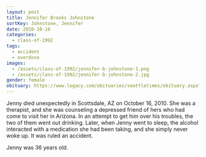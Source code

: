 ```yaml
---
layout: post
title: Jennifer Brooks Johnstone
sortKey: Johnstone, Jennifer
date: 2010-10-16
categories:
  - class-of-1992
tags:
  - accident
  - overdose
images:
  - /assets/class-of-1992/jennifer-b-johnstone-1.png
  - /assets/class-of-1992/jennifer-b-johnstone-2.jpg
gender: female
obituary: https://www.legacy.com/obituaries/seattletimes/obituary.aspx?page=lifestory&pid=146259898&fbclid
---
```


Jenny died unexpectedly in Scottsdale, AZ on October 16, 2010. She was a therapist, and she was counseling a depressed friend of hers who had come to visit her in Arizona. In an attempt to get him over his troubles, the two of them went out drinking. Later, when Jenny went to sleep, the alcohol interacted with a medication she had been taking, and she simply never woke up. It was ruled an accident.

Jenny was 36 years old.
